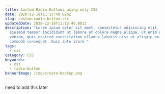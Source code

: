 ```yaml
---
title: Custom Radio Buttons using only CSS
date: 2020-12-18T11:13:48.826Z
slug: custom-radio-button-css
updatedDate: 2020-12-18T11:13:48.881Z
description: "Lorem ipsum dolor sit amet, consectetur adipiscing elit, sed do
  eiusmod tempor incididunt ut labore et dolore magna aliqua. Ut enim ad minim
  veniam, quis nostrud exercitation ullamco laboris nisi ut aliquip ex ea
  commodo consequat. Duis aute irure "
tags:
  - css
category: CSS
keywords:
  - css
  - radio-button
bannerImage: /img/create-backup.png
---
```

need to add this later
